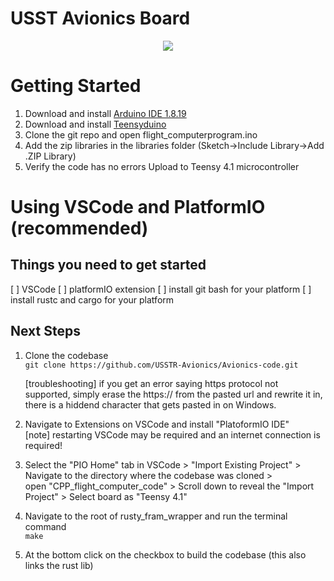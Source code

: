 # USST Avionics Board

<center> <img src = https://i.imgur.com/jnRxNR3.png> </img> </center>

# Getting Started

1) Download and install <a href="https://www.arduino.cc/en/software">Arduino IDE 1.8.19</a>  
2) Download and install <a href="https://www.pjrc.com/teensy/td\_download.html">Teensyduino</a> 
3) Clone the git repo and open flight_computerprogram.ino 
4) Add the zip libraries in the libraries folder (Sketch-\>Include Library-\>Add .ZIP Library) 
5) Verify the code has no errors Upload to Teensy 4.1 microcontroller

# Using VSCode and PlatformIO (recommended)

## Things you need to get started
[ ] VSCode
[ ] platformIO extension
[ ] install git bash for your platform
[ ] install rustc and cargo for your platform


## Next Steps

1. Clone the codebase  
    `git clone https://github.com/USSTR-Avionics/Avionics-code.git`  

    [troubleshooting] if you get an error saying https protocol not supported, simply erase the https:// from the pasted url and rewrite it in, there is a 
    hiddend character that gets pasted in on Windows.  

2. Navigate to Extensions on VSCode and install "PlatoformIO IDE"  
    [note] restarting VSCode may be required and an internet connection is required!  

3. Select the "PIO Home" tab in VSCode > "Import Existing Project" > Navigate to the directory where the codebase was cloned >   
    open "CPP_flight_computer_code" > Scroll down to reveal the "Import Project" > Select board as "Teensy 4.1"  

4. Navigate to the root of rusty_fram_wrapper and run the terminal command  
    `make`  

4. At the bottom click on the checkbox to build the codebase (this also links the rust lib)


